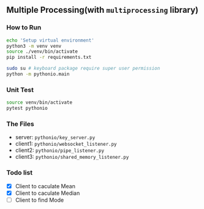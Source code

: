 ## Multiple Processing(with `multiprocessing` library)

### How to Run

```bash
echo 'Setup virtual environment'
python3 -m venv venv
source ./venv/bin/activate
pip install -r requirements.txt
```

```bash
sudo su # keyboard package require super user permission
python -m pythonio.main
```

### Unit Test

```bash
source venv/bin/activate
pytest pythonio
```

### The Files

- server: `pythonio/key_server.py`
- client1: `pythonio/websocket_listener.py`
- client2: `pythonio/pipe_listener.py`
- client3: `pythonio/shared_memory_listener.py`

### Todo list

- [x] Client to caculate Mean
- [x] Client to caculate Median
- [ ] Client to find Mode
